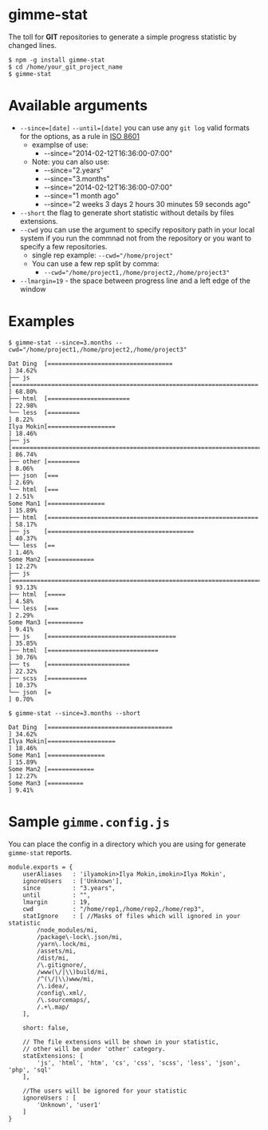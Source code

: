 # gimme-stat

The toll for **GIT** repositories to generate a simple progress statistic by changed lines.

```
$ npm -g install gimme-stat
$ cd /home/your_git_project_name
$ gimme-stat
```

# Available arguments
 - `--since=[date]` `--until=[date]` you can use any `git log` valid formats for the options, as a rule in [ISO 8601](https://en.wikipedia.org/wiki/ISO_8601)
   - examplse of use:
     - --since="2014-02-12T16:36:00-07:00"
   - Note: you can also use:
     - --since="2.years"
     - --since="3.months"
     - --since="2014-02-12T16:36:00-07:00"
     - --since="1 month ago"
     - --since="2 weeks 3 days 2 hours 30 minutes 59 seconds ago"
 - `--short` the flag to generate short statistic without details by files extensions.
 - `--cwd` you can use the argument to specify repository path in your local system if you run the commnad not from the repository or you want to specify a few repositories.
   - single rep example: `--cwd="/home/project"`
   - You can use a few rep split by comma:
     - `--cwd="/home/project1,/home/project2,/home/project3"`
- `--lmargin=19` - the space between progress line and a left edge of the window

# Examples
```
$ gimme-stat --since=3.months --cwd="/home/project1,/home/project2,/home/project3"

Dat Ding  [===================================                                                       ] 34.62%
├── js    [=====================================================================                     ] 68.80%
├── html  [=======================                                                                   ] 22.98%
└── less  [=========                                                                                 ] 8.22%
Ilya Mokin[===================                                                                       ] 18.46%
├── js    [====================================================================================      ] 86.74%
├── other [=========                                                                                 ] 8.06%
├── json  [===                                                                                       ] 2.69%
└── html  [===                                                                                       ] 2.51%
Some Man1 [================                                                                          ] 15.89%
├── html  [===========================================================                               ] 58.17%
├── js    [=========================================                                                 ] 40.37%
└── less  [==                                                                                        ] 1.46%
Some Man2 [=============                                                                             ] 12.27%
├── js    [=======================================================================================   ] 93.13%
├── html  [=====                                                                                     ] 4.58%
└── less  [===                                                                                       ] 2.29%
Some Man3 [==========                                                                                ] 9.41%
├── js    [====================================                                                      ] 35.85%
├── html  [===============================                                                           ] 30.76%
├── ts    [=======================                                                                   ] 22.32%
├── scss  [===========                                                                               ] 10.37%
└── json  [=                                                                                         ] 0.70%
```

```
$ gimme-stat --since=3.months --short

Dat Ding  [===================================                                                       ] 34.62%
Ilya Mokin[===================                                                                       ] 18.46%
Some Man1 [================                                                                          ] 15.89%
Some Man2 [=============                                                                             ] 12.27%
Some Man3 [==========                                                                                ] 9.41%
```

# Sample  `gimme.config.js`
You can place the config in a directory which you are using for generate `gimme-stat` reports.

```
module.exports = {
    userAliases   : 'ilyamokin>Ilya Mokin,imokin>Ilya Mokin',
    ignoreUsers   : ['Unknown'],
    since         : "3.years",
    until         : "",
    lmargin       : 19,
    cwd           : "/home/rep1,/home/rep2,/home/rep3",
    statIgnore    : [ //Masks of files which will ignored in your statistic
        /node_modules/mi,
        /package\-lock\.json/mi,
        /yarn\.lock/mi,
        /assets/mi,
        /dist/mi,
        /\.gitignore/,
        /www(\/|\\)build/mi,
        /^(\/|\\)www/mi,
        /\.idea/,
        /config\.xml/,
        /\.sourcemaps/,
        /.+\.map/
    ],

    short: false,

    // The file extensions will be shown in your statistic,
    // other will be under 'other' category.
    statExtensions: [
        'js', 'html', 'htm', 'cs', 'css', 'scss', 'less', 'json', 'php', 'sql'
    ],

    //The users will be ignored for your statistic
    ignoreUsers : [
        'Unknown', 'user1'
    ]
}
```